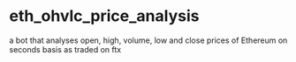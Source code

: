 # eth_ohvlc_price_analysis
a bot that analyses open, high, volume, low and close prices of Ethereum on seconds basis as traded on ftx 
